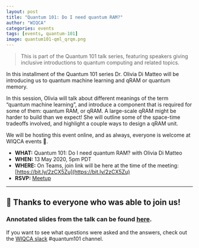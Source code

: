 ```yaml
---
layout: post
title: "Quantum 101: Do I need quantum RAM?"
author: "WIQCA"
categories: events
tags: [events, quantum-101]
image: quantum101-qml_qrqm.png
---
```

> This is part of the Quantum 101 talk series, featuring speakers giving inclusive introductions to quantum computing and related topics.

In this installment of the Quantum 101 series Dr. Olivia Di Matteo will be introducing us to quantum machine learning and qRAM or quantum memory.

In this session, Olivia will talk about different meanings of the term “quantum machine learning”, and introduce a component that is required for some of them: quantum RAM, or qRAM. A large-scale qRAM might be harder to build than we expect! She will outline some of the space-time tradeoffs involved, and highlight a couple ways to design a qRAM unit.

We will be hosting this event online, and as always, everyone is welcome at WIQCA events 💖.

- **WHAT:** Quantum 101: Do I need quantum RAM? with Olivia Di Matteo
- **WHEN:** 13 May 2020, 5pm PDT
- **WHERE:** On Teams, join link will be here at the time of the meeting: [https://bit.ly/2zCX5Zu](https://bit.ly/2zCX5Zu)
- **RSVP:** [Meetup](https://www.meetup.com/wiqca-sea/events/270449533/)

----

## 🎉 Thanks to everyone who was able to join us!
 
### Annotated slides from the talk can be found [here](/assets/files/quantum101-qml_qrqm.pdf).
If you want to see what questions were asked and the answers, check out the [WIQCA slack](https://join.slack.com/t/wiqca/shared_invite/enQtNzU2NjQ2OTY1NTM4LWJkNTYzOTgyZDliNTU4ZDllYWIxNDQxOWVkYmRkZmVhY2FlMDRmZjQ0M2YwZjBlNDdkZjEwNDQxZDc0NmRiYzc) #quantum101 channel.
